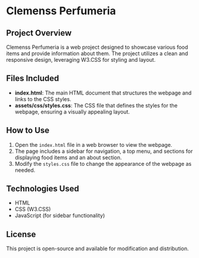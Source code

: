 # Clemenss Perfumeria

## Project Overview
Clemenss Perfumeria is a web project designed to showcase various food items and provide information about them. The project utilizes a clean and responsive design, leveraging W3.CSS for styling and layout.

## Files Included
- **index.html**: The main HTML document that structures the webpage and links to the CSS styles.
- **assets/css/styles.css**: The CSS file that defines the styles for the webpage, ensuring a visually appealing layout.

## How to Use
1. Open the `index.html` file in a web browser to view the webpage.
2. The page includes a sidebar for navigation, a top menu, and sections for displaying food items and an about section.
3. Modify the `styles.css` file to change the appearance of the webpage as needed.

## Technologies Used
- HTML
- CSS (W3.CSS)
- JavaScript (for sidebar functionality)

## License
This project is open-source and available for modification and distribution.